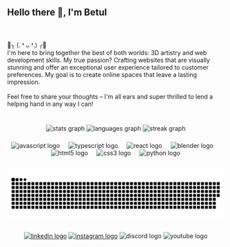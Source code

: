 <br clear="both">
<h2 align="left">Hello there 👋, I'm Betul</h2>

###

<br clear="both">

<p align="left">🌟╮ (. ❛ ᴗ ❛.) ╭🌟 <br>I'm here to bring together the best of both worlds: 3D artistry and web development skills. My true passion? Crafting websites that are visually stunning and offer an exceptional user experience tailored to customer preferences. My goal is to create online spaces that leave a lasting impression. <br><br>Feel free to share your thoughts – I'm all ears and super thrilled to lend a helping hand in any way I can!</p>

###

<br clear="both">

<div align="center">
  <img src="https://github-readme-stats.vercel.app/api?username=bbetulkaya&hide_title=false&hide_rank=false&show_icons=true&include_all_commits=true&count_private=true&disable_animations=false&theme=buefy&locale=en&hide_border=false" height="150" alt="stats graph"  />
  <img src="https://github-readme-stats.vercel.app/api/top-langs?username=bbetulkaya&locale=en&hide_title=false&layout=compact&card_width=320&langs_count=5&theme=buefy&hide_border=false" height="150" alt="languages graph"  />
  <img src="https://streak-stats.demolab.com?user=bbetulkaya&locale=en&mode=weekly&theme=buefy&hide_border=false&border_radius=5" height="150" alt="streak graph"  />
</div>

###

<div align="center">
  <img src="https://cdn.simpleicons.org/javascript/F7DF1E" height="30" alt="javascript logo"  />
  <img width="12" />
  <img src="https://cdn.simpleicons.org/typescript/3178C6" height="30" alt="typescript logo"  />
  <img width="12" />
  <img src="https://cdn.simpleicons.org/react/61DAFB" height="30" alt="react logo"  />
  <img width="12" />
  <img src="https://cdn.jsdelivr.net/gh/devicons/devicon/icons/blender/blender-original.svg" height="30" alt="blender logo"  />
  <img width="12" />
  <img src="https://cdn.simpleicons.org/html5/E34F26" height="30" alt="html5 logo"  />
  <img width="12" />
  <img src="https://cdn.simpleicons.org/css3/1572B6" height="30" alt="css3 logo"  />
  <img width="12" />
  <img src="https://cdn.simpleicons.org/python/3776AB" height="30" alt="python logo"  />
</div>

###

<br clear="both">

<img src="https://raw.githubusercontent.com/bbetulkaya/bbetulkaya/output/snake.svg" alt="Snake animation" />

###

<div align="center">
  <a href="https://www.linkedin.com/in/bbetulkaya/"> <img src="https://raw.githubusercontent.com/maurodesouza/profile-readme-generator/master/src/assets/icons/social/linkedin/default.svg" width="40" height="28" alt="linkedin logo"  /></a>
 <a href="https://www.instagram.com/webdev.cat"><img src="https://raw.githubusercontent.com/maurodesouza/profile-readme-generator/master/src/assets/icons/social/instagram/default.svg" width="40" height="28" alt="instagram logo"  /></a>
  <img src="https://raw.githubusercontent.com/maurodesouza/profile-readme-generator/master/src/assets/icons/social/discord/default.svg" width="40" height="28" alt="discord logo"  />
  <img src="https://raw.githubusercontent.com/maurodesouza/profile-readme-generator/master/src/assets/icons/social/youtube/default.svg" width="40" height="28" alt="youtube logo"  />
</div>

###
